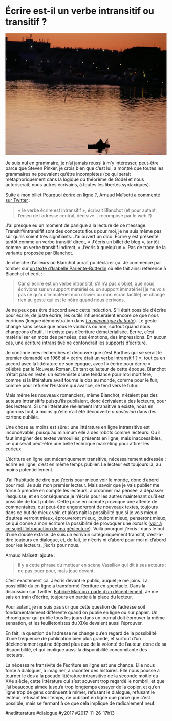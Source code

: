 # Écrire est-il un verbe intransitif ou transitif ?

![Pour qui pêcher?](_i/pecher.webp)

Je suis nul en grammaire, je n’ai jamais réussi à m’y intéresser, peut-être parce que Steven Pinker, je crois bien que c’est lui, a montré que toutes les grammaires ne pouvaient qu’être incomplètes (ce qui serait métaphoriquement dans la logique du théorème de Gödel et nous autoriserait, nous autres écrivains, à toutes les libertés syntaxiques).

Suite à mon billet [Pourquoi écrire en ligne ?](pourquoi-ecrire-en-ligne.md), Arnaud Maïsetti [a commenté sur Twitter](https://twitter.com/amaisetti/status/934446959158530049) :

> « le verbe écrire est intransitif », écrivait Blanchot (et pour autant, l’enjeu de l’adresse central, décisive… recomposé par le web ?)

J’ai presque eu un moment de panique à la lecture de ce message. Transitif/intransifif sont des concepts flous pour moi, je ne suis même pas sûr qu’ils soient très signifiants. J’ai ouvert un dico. Écrire y est présenté tantôt comme un verbe transitif direct, « J’écris un billet de blog », tantôt comme un verbe transitif indirect, « J’écris à quelqu’un ». Pas de trace de la variante proposée par Blanchot.

Je cherche d’ailleurs où Blanchot aurait pu déclarer ça. Je commence par tomber sur [un texte d’Isabelle Pariente-Butterlin](https://books.google.fr/books?id=j-A7CwAAQBAJ&pg=PT280&lpg=PT280&dq=le+verbe+%C3%A9crire+est+intransitif+Blanchot&source=bl&ots=8KX1d2T-tn&sig=tHqgFDvPCr9chPdE_BBVdxd8B04&hl=fr&sa=X&ved=0ahUKEwiB9Jq579vXAhXHbxQKHZoMDvUQ6AEIKTAB#v=onepage&q=le%20verbe%20%C3%A9crire%20est%20intransitif%20Blanchot&f=false) où elle fait ainsi référence à Blanchot et écrit :

> Car si écrire est un verbe intransitif, s’il n’a pas d’objet, que nous écrivions sur un support matériel ou un support immatériel [je ne vois pas ce qu’a d’immatériel mon clavier ou mon écran tactile] ne change rien au geste qui est le nôtre quand nous écrivons.

Je ne peux pas être d’accord avec cette induction. S’il était possible d’écrire pour écrire, de juste écrire, les outils influenceraient encore ce que nous écririons (longue démonstration dans *[La mécanique du texte](../../page/la-mecanique-du-texte)*). Le geste change sans cesse que nous le voulions ou non, surtout quand nous changeons d’outil. Il n’existe pas d’écriture dématérialisée. Écrire, c’est matérialiser en mots des pensées, des émotions, des impressions. En aucun cas, une écriture intransitive ne confondrait les supports d’écriture.

Je continue mes recherches et découvre que c’est Barthes qui se serait le premier demandé en [1966](https://trans.revues.org/1247#ftn3) si [« écrire était un verbe intransitif ? »](http://books.openedition.org/psn/2071?lang=fr), tout ça en accord avec la littérature de son époque, avec l’« écrire pour écrire » célébré par le Nouveau Roman. En tant qu’auteur de cette époque, Blanchot n’était pas en reste, un extrémiste d’une tendance pour moi mortifère, comme si la littérature avait tourné le dos au monde, comme pour le fuir, comme pour refuser l’Histoire qui avance, se tend vers le futur.

Mais même les nouveaux romanciers, même Blanchot, n’étaient pas des auteurs intransitifs puisqu’ils publiaient, donc écrivaient à des lecteurs, pour des lecteurs. Si une littérature réellement intransitive a existé, nous en ignorons tout, à moins qu’elle n’ait été découverte *a posteriori* dans des cartons oubliés.

Une chose au moins est sûre : une littérature en ligne intransitive est inconcevable, puisqu’au minimum elle a des robots comme lecteurs. Ou il faut imaginer des textes verrouillés, présents en ligne, mais inaccessibles, ce qui serait peut-être une belle technique marketing pour attirer les curieux.

L’écriture en ligne est mécaniquement transitive, nécessairement adressée : écrire en ligne, c’est en même temps publier. Le lecteur est toujours là, au moins potentiellement.

J’ai l’habitude de dire que j’écris pour mieux voir le monde, donc d’abord pour moi. Je suis mon premier lecteur. Mais savoir que je vais publier me force à prendre en compte les lecteurs, à ordonner ma pensée, à dépasser l’esquisse, et en conséquence je n’écris pour les autres maintenant qu’il est possible de tout publier. Cette prise en compte provoque une attente de commentaires, qui peut-être engendreront de nouveaux textes, toujours dans ce but de mieux voir, et alors naît la possibilité que si je vois mieux d’autres verront mieux, éprouveront mieux, jouiront mieux, penseront mieux, ce qui donne à mon écriture la possibilité de provoquer une *extasis* ([voir à ce sujet l’introduction de ma géolecture](../../page/geolecture)). Voilà pourquoi j’écris : dans le but d’une double extase. Je suis un écrivain catégoriquement transitif, c’est-à-dire toujours en dialogue, et, de fait, je n’écris ni d’abord pour moi ni d’abord pour les lecteurs, j’écris pour nous.

Arnaud Maïsetti ajoute :

> Il y a cette phrase du metteur en scène Vassiliev qui dit à ses acteurs : ne pas jouer pour, mais joue devant.

C’est exactement ça. J’écris devant le public, auquel je me joins. La possibilité du en ligne a transformé l’écriture en spectacle. Dans la discussion sur Twitter, [Fabrice Marcoux parle d’un décentrement](https://twitter.com/Homegnolia/status/934456136513851393). Je me sais en train d’écrire, toujours en partie à la place du lecteur.

Pour autant, je ne suis pas sûr que cette question de l’adresse soit fondamentalement différente quand on publie en ligne ou sur papier. Un chroniqueur qui publie tous les jours dans un journal doit éprouver la même sensation, et les feuilletonistes du XIXe devaient aussi l’éprouver.

En fait, la question de l’adresse ne change qu’en regard de la possibilité d’une fréquence de publication bien plus grande, et surtout d’un déclenchement qui ne dépend plus que de la volonté de l’auteur, donc de sa disponibilité, et qui implique aussi la disponibilité concomitante des lecteurs.

La nécessaire transivité de l’écriture en ligne est une chance. Elle nous force à dialoguer, à imaginer, à raconter des histoires. Elle nous pousse à tourner le dos à la pseudo littérature intransitive de la seconde moitié du XXe siècle, cette littérature qui s’est souvent trop regardé le nombril, et que j’ai beaucoup aimée jusqu’à trop longtemps essayer de la copier, et qu’en ligne trop de gens continuent à mimer, refusant le dialogue, refusant le lecteur, refusant leur temps, ne publiant en ligne que parce que c’est possible, mais se fermant à ce que cela implique de radicalement neuf.

#netlitterature #dialogue #y2017 #2017-11-26-17h13
